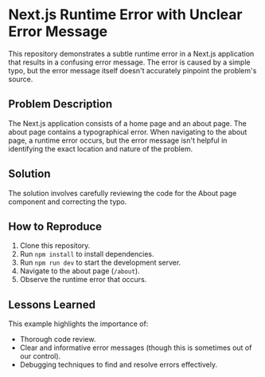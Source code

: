 # Next.js Runtime Error with Unclear Error Message

This repository demonstrates a subtle runtime error in a Next.js application that results in a confusing error message.  The error is caused by a simple typo, but the error message itself doesn't accurately pinpoint the problem's source.

## Problem Description

The Next.js application consists of a home page and an about page. The about page contains a typographical error.  When navigating to the about page, a runtime error occurs, but the error message isn't helpful in identifying the exact location and nature of the problem.

## Solution

The solution involves carefully reviewing the code for the About page component and correcting the typo.

## How to Reproduce

1. Clone this repository.
2. Run `npm install` to install dependencies.
3. Run `npm run dev` to start the development server.
4. Navigate to the about page (`/about`).
5. Observe the runtime error that occurs.

## Lessons Learned

This example highlights the importance of:

*   Thorough code review.
*   Clear and informative error messages (though this is sometimes out of our control).
*   Debugging techniques to find and resolve errors effectively.
